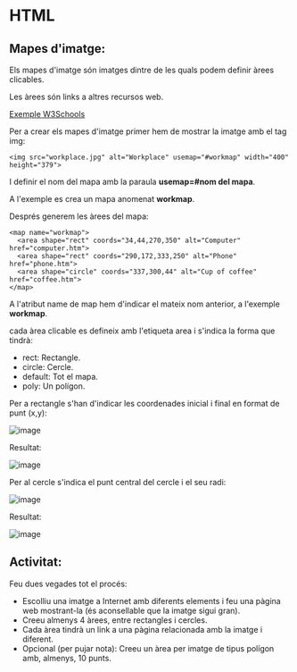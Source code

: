 # HTML

## Mapes d'imatge:

Els mapes d'imatge són imatges dintre de les quals podem definir àrees clicables.

Les àrees són links a altres recursos web.

[Exemple W3Schools](https://www.w3schools.com/html/tryit.asp?filename=tryhtml_images_map2)

Per a crear els mapes d'imatge primer hem de mostrar la imatge amb el tag img:

```
<img src="workplace.jpg" alt="Workplace" usemap="#workmap" width="400" height="379">
```

I definir el nom del mapa amb la paraula **usemap=#nom del mapa**.

A l'exemple es crea un mapa anomenat **workmap**.

Després generem les àrees del mapa:

```
<map name="workmap">
  <area shape="rect" coords="34,44,270,350" alt="Computer" href="computer.htm">
  <area shape="rect" coords="290,172,333,250" alt="Phone" href="phone.htm">
  <area shape="circle" coords="337,300,44" alt="Cup of coffee" href="coffee.htm">
</map>
```

A l'atribut name de map hem d'indicar el mateix nom anterior, a l'exemple **workmap**.

cada àrea clicable es defineix amb l'etiqueta area i s'indica la forma que tindrà: 

- rect: Rectangle.
- circle: Cercle.
- default: Tot el mapa.
- poly: Un polígon.

Per a rectangle s'han d'indicar les coordenades inicial i final en format de punt (x,y): 

![image](https://user-images.githubusercontent.com/110727546/214022823-cd5a0b13-0255-41a7-9eba-575769b25bda.png)

Resultat:

![image](https://user-images.githubusercontent.com/110727546/214022945-f6fec783-9046-4421-8b57-e123c6ff04f8.png)

Per al cercle s'indica el punt central del cercle i el seu radi:

![image](https://user-images.githubusercontent.com/110727546/214023059-db3d886b-cae8-4cb0-8a21-af65bcc4f9d4.png)

Resultat:

![image](https://user-images.githubusercontent.com/110727546/214023108-25211b26-2a7d-4ca8-b5b8-49185f5e0cd6.png)

## Activitat:

Feu dues vegades tot el procés:

- Escolliu una imatge a Internet amb diferents elements i feu una pàgina web mostrant-la (és aconsellable que la imatge sigui gran).
- Creeu almenys 4 àrees, entre rectangles i cercles.
- Cada àrea tindrà un link a una pàgina relacionada amb la imatge i diferent.
- Opcional (per pujar nota): Creeu un àrea per imatge de tipus polígon amb, almenys, 10 punts.

